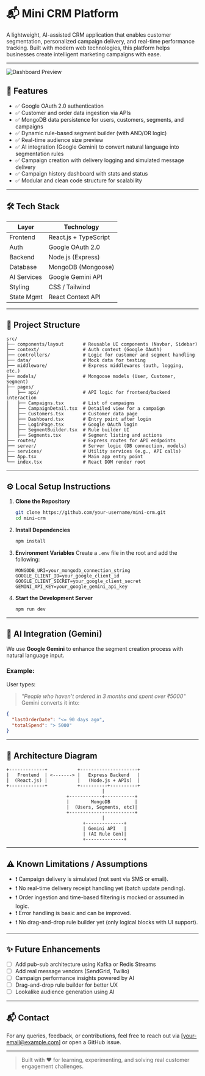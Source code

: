 # 📬 Mini CRM Platform

A lightweight, AI-assisted CRM application that enables customer segmentation, personalized campaign delivery, and real-time performance tracking. Built with modern web technologies, this platform helps businesses create intelligent marketing campaigns with ease.

---
![Dashboard Preview](https://wp.sfdcdigital.com/en-us/wp-content/uploads/sites/4/2024/08/marquee-crm-software.jpg?resize=1024,576)

## 🚀 Features

- ✅ Google OAuth 2.0 authentication
- ✅ Customer and order data ingestion via APIs
- ✅ MongoDB data persistence for users, customers, segments, and campaigns
- ✅ Dynamic rule-based segment builder (with AND/OR logic)
- ✅ Real-time audience size preview
- ✅ AI integration (Google Gemini) to convert natural language into segmentation rules
- ✅ Campaign creation with delivery logging and simulated message delivery
- ✅ Campaign history dashboard with stats and status
- ✅ Modular and clean code structure for scalability

---

## 🛠 Tech Stack

| Layer         | Technology              |
|---------------|--------------------------|
| Frontend      | React.js + TypeScript   |
| Auth          | Google OAuth 2.0        |
| Backend       | Node.js (Express)       |
| Database      | MongoDB (Mongoose)      |
| AI Services   | Google Gemini API       |
| Styling       | CSS / Tailwind          |
| State Mgmt    | React Context API       |

---

## 📁 Project Structure

```
src/
├── components/layout       # Reusable UI components (Navbar, Sidebar)
├── context/                # Auth context (Google OAuth)
├── controllers/            # Logic for customer and segment handling
├── data/                   # Mock data for testing
├── middleware/             # Express middlewares (auth, logging, etc.)
├── models/                 # Mongoose models (User, Customer, Segment)
├── pages/                 
│   ├── api/                # API logic for frontend/backend interaction
│   ├── Campaigns.tsx       # List of campaigns
│   ├── CampaignDetail.tsx  # Detailed view for a campaign
│   ├── Customers.tsx       # Customer data page
│   ├── Dashboard.tsx       # Entry point after login
│   ├── LoginPage.tsx       # Google OAuth login
│   ├── SegmentBuilder.tsx  # Rule builder UI
│   ├── Segments.tsx        # Segment listing and actions
├── routes/                 # Express routes for API endpoints
├── server/                 # Server logic (DB connection, models)
├── services/               # Utility services (e.g., API calls)
├── App.tsx                 # Main app entry point
└── index.tsx               # React DOM render root
```

---

## ⚙️ Local Setup Instructions

1. **Clone the Repository**
   ```bash
   git clone https://github.com/your-username/mini-crm.git
   cd mini-crm
   ```

2. **Install Dependencies**
   ```bash
   npm install
   ```

3. **Environment Variables**
   Create a `.env` file in the root and add the following:
   ```env
   MONGODB_URI=your_mongodb_connection_string
   GOOGLE_CLIENT_ID=your_google_client_id
   GOOGLE_CLIENT_SECRET=your_google_client_secret
   GEMINI_API_KEY=your_google_gemini_api_key
   ```

4. **Start the Development Server**
   ```bash
   npm run dev
   ```

---

## 🧠 AI Integration (Gemini)

We use **Google Gemini** to enhance the segment creation process with natural language input.

### Example:
User types:  
> _"People who haven’t ordered in 3 months and spent over ₹5000"_  
Gemini converts it into:  
```json
{
  "lastOrderDate": "<= 90 days ago",
  "totalSpend": "> 5000"
}
```

---

## 🧱 Architecture Diagram

```
+-------------+           +---------------------+
|   Frontend  | <-------> |   Express Backend   |
|  (React.js) |           |   (Node.js + APIs)  |
+-------------+           +----------+----------+
                                   |
                      +------------+-----------+
                      |        MongoDB         |
                      |  (Users, Segments, etc)|
                      +------------------------+
                                   |
                            +--------------+
                            | Gemini API   |
                            | (AI Rule Gen)|
                            +--------------+
```

---

## ⚠️ Known Limitations / Assumptions

- ❗ Campaign delivery is simulated (not sent via SMS or email).
- ❗ No real-time delivery receipt handling yet (batch update pending).
- ❗ Order ingestion and time-based filtering is mocked or assumed in logic.
- ❗ Error handling is basic and can be improved.
- ❗ No drag-and-drop rule builder yet (only logical blocks with UI support).

---

## ✨ Future Enhancements

- [ ] Add pub-sub architecture using Kafka or Redis Streams
- [ ] Add real message vendors (SendGrid, Twilio)
- [ ] Campaign performance insights powered by AI
- [ ] Drag-and-drop rule builder for better UX
- [ ] Lookalike audience generation using AI

---

## 📬 Contact

For any queries, feedback, or contributions, feel free to reach out via [your-email@example.com] or open a GitHub issue.

---

> Built with ❤️ for learning, experimenting, and solving real customer engagement challenges.
